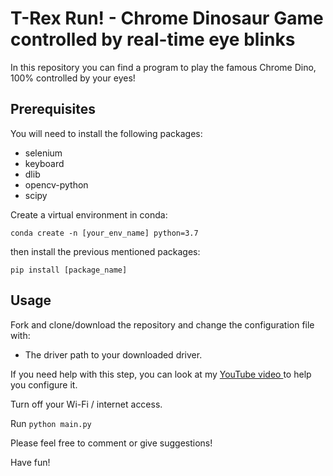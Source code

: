 # T-Rex Run! - Chrome Dinosaur Game controlled by real-time eye blinks

In this repository you can find a program to play the famous Chrome Dino, 100% controlled by your eyes! 

## Prerequisites

You will need to install the following packages:

* selenium
* keyboard
* dlib
* opencv-python
* scipy

Create a virtual environment in conda:

`conda create -n [your_env_name] python=3.7` 

then install the previous mentioned packages:

`pip install [package_name]`

## Usage

Fork and clone/download the repository and change the configuration file with:

* The driver path to your downloaded driver.

If you need help with this step, you can look at my [YouTube video ](https://www.youtube.com/watch?v=6plKL95a134&t=6s) to help you configure it.

Turn off your Wi-Fi / internet access.

Run `python main.py` 

Please feel free to comment or give suggestions!

Have fun!